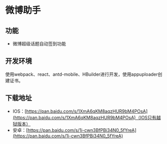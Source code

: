 # 微博助手

## 功能
* 微博超级话题自动签到功能

## 开发环境
使用webpack、react、antd-mobile、HBuilder进行开发，使用appuploader创建证书。

## 下载地址
* IOS：[https://pan.baidu.com/s/1XmA6qKM8aqzHUR9bM4POsA](https://pan.baidu.com/s/1XmA6qKM8aqzHUR9bM4POsA)（IOS只有越狱版本）
* 安卓：[https://pan.baidu.com/s/1i-cwn3BfPBi34N0_5fYreA](https://pan.baidu.com/s/1i-cwn3BfPBi34N0_5fYreA)